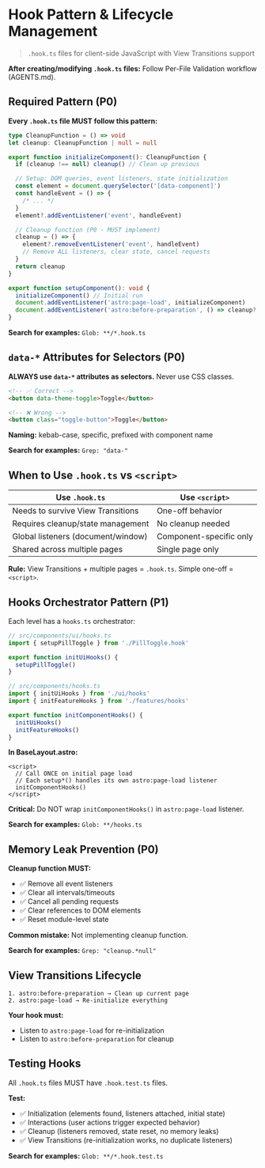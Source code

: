 # Hook Pattern & Lifecycle Management

> `.hook.ts` files for client-side JavaScript with View Transitions support

**After creating/modifying `.hook.ts` files:** Follow Per-File Validation
workflow (AGENTS.md).

## Required Pattern (P0)

**Every `.hook.ts` file MUST follow this pattern:**

```typescript
type CleanupFunction = () => void
let cleanup: CleanupFunction | null = null

export function initializeComponent(): CleanupFunction {
  if (cleanup !== null) cleanup() // Clean up previous

  // Setup: DOM queries, event listeners, state initialization
  const element = document.querySelector('[data-component]')
  const handleEvent = () => {
    /* ... */
  }
  element?.addEventListener('event', handleEvent)

  // Cleanup function (P0 - MUST implement)
  cleanup = () => {
    element?.removeEventListener('event', handleEvent)
    // Remove ALL listeners, clear state, cancel requests
  }
  return cleanup
}

export function setupComponent(): void {
  initializeComponent() // Initial run
  document.addEventListener('astro:page-load', initializeComponent)
  document.addEventListener('astro:before-preparation', () => cleanup?.())
}
```

**Search for examples:** `Glob: **/*.hook.ts`

## `data-*` Attributes for Selectors (P0)

**ALWAYS use `data-*` attributes as selectors.** Never use CSS classes.

```html
<!-- ✅ Correct -->
<button data-theme-toggle>Toggle</button>

<!-- ❌ Wrong -->
<button class="toggle-button">Toggle</button>
```

**Naming:** kebab-case, specific, prefixed with component name

**Search for examples:** `Grep: "data-"`

## When to Use `.hook.ts` vs `<script>`

| Use `.hook.ts`                     | Use `<script>`          |
| ---------------------------------- | ----------------------- |
| Needs to survive View Transitions  | One-off behavior        |
| Requires cleanup/state management  | No cleanup needed       |
| Global listeners (document/window) | Component-specific only |
| Shared across multiple pages       | Single page only        |

**Rule:** View Transitions + multiple pages = `.hook.ts`. Simple one-off =
`<script>`.

## Hooks Orchestrator Pattern (P1)

Each level has a `hooks.ts` orchestrator:

```typescript
// src/components/ui/hooks.ts
import { setupPillToggle } from './PillToggle.hook'

export function initUiHooks() {
  setupPillToggle()
}
```

```typescript
// src/components/hooks.ts
import { initUiHooks } from './ui/hooks'
import { initFeatureHooks } from './features/hooks'

export function initComponentHooks() {
  initUiHooks()
  initFeatureHooks()
}
```

**In BaseLayout.astro:**

```astro
<script>
  // Call ONCE on initial page load
  // Each setup*() handles its own astro:page-load listener
  initComponentHooks()
</script>
```

**Critical:** Do NOT wrap `initComponentHooks()` in `astro:page-load` listener.

**Search for examples:** `Glob: **/hooks.ts`

## Memory Leak Prevention (P0)

**Cleanup function MUST:**

- ✅ Remove all event listeners
- ✅ Clear all intervals/timeouts
- ✅ Cancel all pending requests
- ✅ Clear references to DOM elements
- ✅ Reset module-level state

**Common mistake:** Not implementing cleanup function.

**Search for examples:** `Grep: "cleanup.*null"`

## View Transitions Lifecycle

```text
1. astro:before-preparation → Clean up current page
2. astro:page-load → Re-initialize everything
```

**Your hook must:**

- Listen to `astro:page-load` for re-initialization
- Listen to `astro:before-preparation` for cleanup

## Testing Hooks

All `.hook.ts` files MUST have `.hook.test.ts` files.

**Test:**

- ✅ Initialization (elements found, listeners attached, initial state)
- ✅ Interactions (user actions trigger expected behavior)
- ✅ Cleanup (listeners removed, state reset, no memory leaks)
- ✅ View Transitions (re-initialization works, no duplicate listeners)

**Search for examples:** `Glob: **/*.hook.test.ts`
